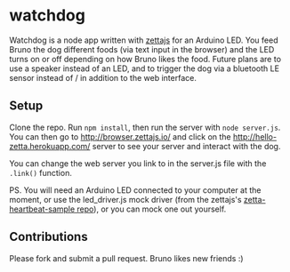 watchdog
========

Watchdog is a node app written with [zettajs](http://www.zettajs.org/) for an Arduino LED. You feed Bruno the dog different foods (via text input in the browser)
and the LED turns on or off depending on how Bruno likes the food. Future plans are to use a speaker instead of an LED,
and to trigger the dog via a bluetooth LE sensor instead of / in addition to the web interface.

## Setup

Clone the repo. Run `npm install`, then run the server with `node server.js`. You can then go to http://browser.zettajs.io/ 
and click on the http://hello-zetta.herokuapp.com/ server to see your server and interact with the dog. 

You can change the web server you link to in the server.js file with the `.link()` function.

PS. You will need an Arduino LED connected to your computer at the moment, or use the led_driver.js mock driver (from the zettajs's [zetta-heartbeat-sample repo](https://github.com/zettajs/zetta-heartbeat-sample)), or you can mock one out yourself.

## Contributions

Please fork and submit a pull request. Bruno likes new friends :)
